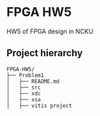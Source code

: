 # FPGA HW5 

HW5 of FPGA design in NCKU

## Project hierarchy
```
FPGA-HW5/
├── Problem1
│   ├── README.md
│   ├── src
│   ├── xdc
│   ├── xsa
│   ├── vitis project
```
